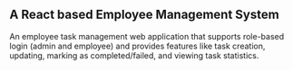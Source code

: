 ## A React based Employee Management System
An employee task management web application that supports role-based login (admin and employee) and provides features like task creation, updating, marking as completed/failed, and viewing task statistics.

